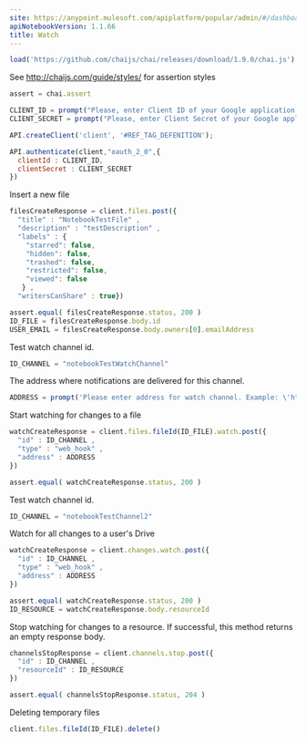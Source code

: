 ```yaml
---
site: https://anypoint.mulesoft.com/apiplatform/popular/admin/#/dashboard/apis/12164/versions/12574/portal/pages/28961/edit
apiNotebookVersion: 1.1.66
title: Watch
---
```


```javascript
load('https://github.com/chaijs/chai/releases/download/1.9.0/chai.js')
```

See http://chaijs.com/guide/styles/ for assertion styles

```javascript
assert = chai.assert
```

```javascript
CLIENT_ID = prompt("Please, enter Client ID of your Google application.")
CLIENT_SECRET = prompt("Please, enter Client Secret of your Google application.")
```

```javascript
API.createClient('client', '#REF_TAG_DEFENITION');
```

```javascript
API.authenticate(client,"oauth_2_0",{
  clientId : CLIENT_ID,
  clientSecret : CLIENT_SECRET
})
```

Insert a new file

```javascript
filesCreateResponse = client.files.post({
  "title" : "NotebookTestFile" ,
  "description" : "testDescription" ,
  "labels" : {
    "starred": false,
    "hidden": false,
    "trashed": false,
    "restricted": false,
    "viewed": false
   } ,
  "writersCanShare" : true})
```

```javascript
assert.equal( filesCreateResponse.status, 200 )
ID_FILE = filesCreateResponse.body.id
USER_EMAIL = filesCreateResponse.body.owners[0].emailAddress
```

Test watch channel id.

```javascript
ID_CHANNEL = "notebookTestWatchChannel"
```

The address where notifications are delivered for this channel.

```javascript
ADDRESS = prompt('Please enter address for watch channel. Example: \'https://yourdomain.com\'')
```

Start watching for changes to a file

```javascript
watchCreateResponse = client.files.fileId(ID_FILE).watch.post({
  "id" : ID_CHANNEL ,
  "type" : "web_hook" ,
  "address" : ADDRESS
})
```

```javascript
assert.equal( watchCreateResponse.status, 200 )
```

Test watch channel id.

```javascript
ID_CHANNEL = "notebookTestChannel2"
```

Watch for all changes to a user's Drive

```javascript
watchCreateResponse = client.changes.watch.post({
  "id" : ID_CHANNEL ,
  "type" : "web_hook" ,
  "address" : ADDRESS
})
```

```javascript
assert.equal( watchCreateResponse.status, 200 )
ID_RESOURCE = watchCreateResponse.body.resourceId
```

Stop watching for changes to a resource.
If successful, this method returns an empty response body.

```javascript
channelsStopResponse = client.channels.stop.post({
  "id" : ID_CHANNEL ,
  "resourceId" : ID_RESOURCE
})
```

```javascript
assert.equal( channelsStopResponse.status, 204 )
```

Deleting temporary files

```javascript
client.files.fileId(ID_FILE).delete()
```